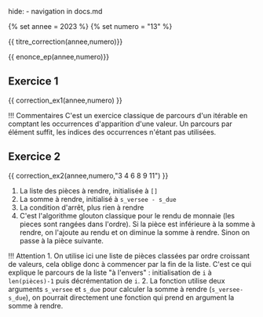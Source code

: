 hide: - navigation  in docs.md

{% set annee = 2023 %}
{% set numero = "13" %}


{{ titre_correction(annee,numero)}}

{{ enonce_ep(annee,numero)}}
 

## Exercice 1

{{ correction_ex1(annee,numero) }}

!!! Commentaires
    C'est un exercice classique de parcours d'un itérable en comptant les occurrences d'apparition d'une valeur. Un parcours par élément suffit, les indices des occurrences n'étant pas utilisées.

## Exercice 2 
 

{{ correction_ex2(annee,numero,"3 4 6 8 9 11") }}

1. La liste des pièces à rendre, initialisée à `[]`
2. La somme à rendre, initialisé à `s_versee - s_due`
3. La condition d'arrêt, plus rien à rendre
4. C'est l'algorithme glouton classique pour le rendu de monnaie (les pieces sont rangées dans l'ordre). Si la pièce est inférieure à la somme à rendre, on l'ajoute au rendu et on diminue la somme à rendre. Sinon on passe à la pièce suivante.

!!! Attention
    1. On utilise ici une liste de pièces classées par ordre croissant de valeurs, cela oblige donc à commencer par la fin de la liste. C'est ce qui explique le parcours de la liste "à l'envers" : initialisation de `i` à `len(pièces)-1` puis décrémentation de `i`.
    2. La fonction utilise deux arguments `s_versee` et `s_due` pour calculer la somme à rendre (`s_versee-s_due`), on pourrait directement une fonction qui prend en argument la somme à rendre.